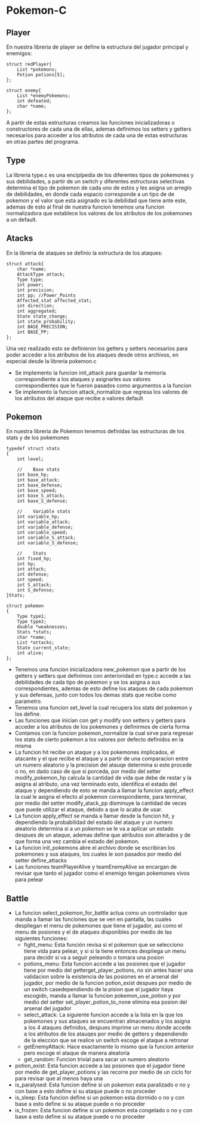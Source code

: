 # Pokemon-C

## Player
En nuestra libreria de player se define la estructura del jugador principal y enemigos: 
```
struct redPlayer{
    List *pokemons;
    Potion potions[5];
};

struct enemy{
    List *enemyPokemons;
    int defeated;
    char *name;
};
```
A partir de estas estructuras creamos las funciones inicializadoras o constructores de cada una de ellas, ademas definimos los setters y getters necesarios 
para acceder a los atributos de cada una de estas estructuras en otras partes del programa. 

## Type
La libreria type.c es una enciplpedia de los diferentes tipos de pokemones y sus debilidades, 
a partir de un switch y diferentes estructuras selectivas determina el tipo de pokemon de cada uno de estos y les asigna un
arreglo de debilidades, en donde cada espacio corresponde a un tipo de de pokemon y el valor que esta asignado es la debilidad que tiene ante este, 
ademas de esto al final de nuestra funcion tenemos una funcion normalizadora que establece los valores de los atributos de los pokemones a un default. 

## Atacks
En la libreria de ataques se definio la estructura de los ataques: 

```
struct attack{
    char *name;
    AttackType attack;
    Type type;
    int power;
    int precision;
    int pp; //Power_Points
    Affected_stat affected_stat;
    int direction;
    int aggregated;
    State state_change;
    int state_probability;
    int BASE_PRECISION;
    int BASE_PP; 
};
```
Una vez realizado esto se definieron los getters y setters necesarios para poder acceder a los atributos de los ataques desde otros archivos, en especial desde la libreria pokemon.c

- Se implemento la funcion init_attack para guardar la memoria correspondiente a los ataques y asignarles sus valores correspondientes que le fueron pasados como argumentos a la funcion
- Se implemento la funcion attack_normalize que regresa los valores de los atributos del ataque que recibe a valores default

## Pokemon

En nuestra libreria de Pokemon tenemos definidas las estructuras de los stats y de los pokemones
```
typedef struct stats
{
    int level;

    //    Base stats
    int base_hp;
    int base_attack;
    int base_defense;
    int base_speed;
    int base_S_attack;
    int base_S_defense;

    //    Variable stats
    int variable_hp;
    int variable_attack;
    int variable_defense;
    int variable_speed;
    int variable_S_attack;
    int variable_S_defense;

    //    Stats
    int fixed_hp;
    int hp;
    int attack;
    int defense;
    int speed;
    int S_attack;
    int S_defense;
}Stats;

struct pokemon
{
    Type type1;
    Type type2;
    double *weaknesses;
    Stats *stats;
    char *name;
    List *attacks;
    State current_state;
    int alive;
};
```
- Tenemos una funcion inicializadora new_pokemon que a partir de los getters y setters que definimos con anterioridad en type.c accede a las debilidades 
de cada tipo de pokemon y se los asigna a sus correspondientes, ademas de esto define los ataques de cada pokemon y sus defensas, junto con todos los demas stats
que recibe como parametro.
- Tenemos una funcion set_level la cual recupera los stats del pokemon y los define.
- Las funciones que inician con get y modify son setters y getters para acceder a los atributos de los pokemones y definirmos de cierta forma
- Contamos con la funcion pokemon_normalize la cual sirve para regresar los stats de cierto pokemon a los valores por defecto definidos en la misma
- La funcion hit recibe un ataque y a los pokemones implicados, el atacante y el que recibe el ataque y a partir de una comparacion entre un numero aleatorio y la 
precision del atauqe determina si este procede o no, en dado caso de que si porceda, por medio del setter modify_pokemon_hp calcula la cantidad de vida que debe de restar y la asigna al atributo, una vez terminado esto, identifica el estado del ataque y dependiendo de esto se manda a llamar la funcion apply_effect la cual le asigna el efecto al pokemon correspondiente, para terminar, por medio del setter modify_atack_pp disminuye la cantidad de veces que puede utilizar el ataque, debido a que lo acaba de usar. 
- La funcion apply_effect se manda a llamar desde la funcion hit, y dependiendo la probabilidad del estado del ataque y un numero aleatorio determina si 
a un pokemon se le va a aplicar un estado despues de un ataque, ademas define que atributos son alterados y de que forma una vez cambia el estado del pokemon. 
- La funcion init_pokemons abre el archivo donde se escribiran los pokemones y sus ataques, los cuales le son pasados por medio del setter define_attacks
- Las funciones teamPlayerAlive y teamEnemyAlive se encargan de revisar que tanto el jugador como el enemigo tengan pokemones vivos para pelear

## Battle
- La funcion select_pokemon_for_battle actua como un controlador que manda a llamar las funciones que se ven en pantalla, las cuales
despliegan el menu de pokemones que tiene el jugador, así como el menu de posiones y el de ataques disponibles por medio de las siguientes funciones: 
   - fight_menu: Esta función revisa si el pokemon que se selecciono tiene vida para pelear, y si si la tiene
   entonces despliega un menu para decidir si va a seguir peleando o tomara una posion
   - potions_menu: Esta funcion accede a las posiones que el jugador tiene por medio del getterget_player_potions, no sin antes hacer una validacion sobre la existencia de las posiones en el arsenal del jugador, por medio de la funcion potion_exist despues por medio de un switch casedependiendo de la pision que el jugador haya escogido, manda a llamar la funcion pokemon_use_potion y por medio del setter set_player_potion_to_none elimina esa posion del arsenal del jugador
   - select_attack: La siguiente funcion accede a la lista en la que los pokemones y sus ataques se encuentran almacenados y los asigna a los 4 ataques definidos, despues imprime un menu donde accede a los atributos de los atauqes por medio de getters y dependiendo de la eleccion que se realice un switch escoge el ataque a retronar 
   - getEnemyAttack: Hace exactamente lo mismo que la funcion anterior pero escoge el ataque de manera aleatoria 
   - get_random: Funcion trivial para sacar un numero aleatorio  
- potion_exist: Esta funcion accede a las posiones que el jugador tiene por medio de get_player_potions y las recorre por medio de un ciclo for para revisar que al menos haya una
- is_paralysed: Esta funcion define si un pokemon esta paralizado o no y con base a esto define si su ataque puede o no proceder
- is_sleep: Esta funcion define si un pokemon esta dormido o no y con base a esto define si su ataque puede o no proceder
- is_frozen: Esta funcion define si un pokemon esta congelado o no y con base a esto define si su ataque puede o no proceder
